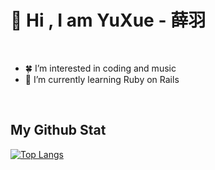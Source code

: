<h1>👋 Hi , I am YuXue - 薛羽 </h1>
<br>
<ul>
  <li> 🍀  I’m interested in coding and music</li>
  <li> 🌱  I’m currently learning Ruby on Rails</li>
</ul>

<br>
<h2> My Github Stat </h2>

[![Top Langs](https://github-readme-stats.vercel.app/api/top-langs/?username=Owen5254&theme=tokyonight)](https://github.com/anuraghazra/github-readme-stats)



